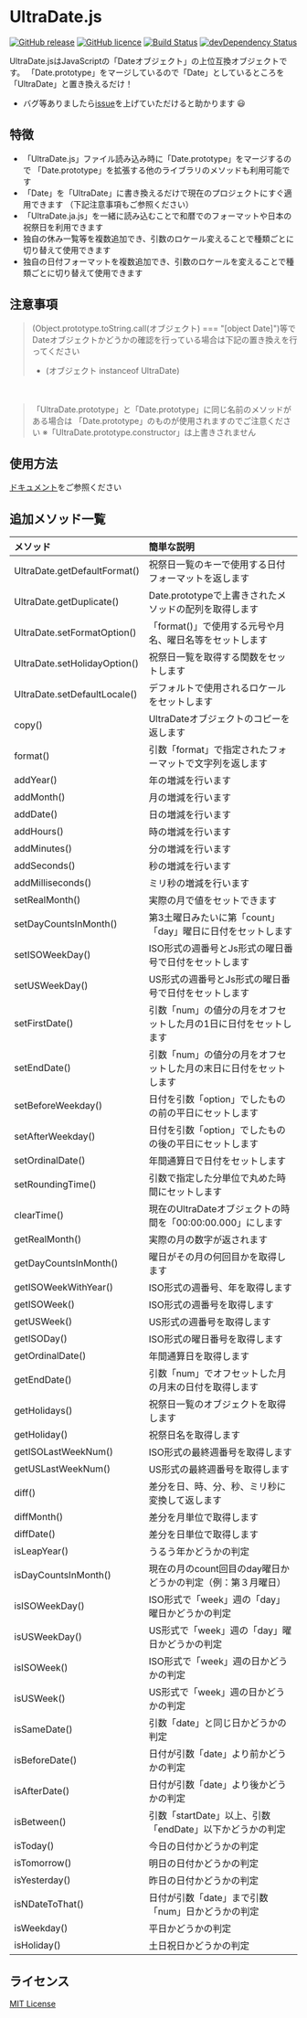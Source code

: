 # UltraDate.js
[![GitHub release](https://img.shields.io/badge/release-v1.7.0-blue.svg?style=flat)](https://github.com/hrdaya/UltraDate.js/releases)
[![GitHub licence](https://img.shields.io/badge/licence-MIT-blue.svg?style=flat)](https://github.com/hrdaya/UltraDate.js/blob/master/LICENSE)
[![Build Status](https://travis-ci.org/hrdaya/UltraDate.js.svg?branch=master&style=flat)](https://travis-ci.org/hrdaya/UltraDate.js)
[![devDependency Status](https://david-dm.org/hrdaya/UltraDate.js/dev-status.svg)](https://david-dm.org/hrdaya/UltraDate.js#info=devDependencies)

UltraDate.jsはJavaScriptの「Dateオブジェクト」の上位互換オブジェクトです。
  「Date.prototype」をマージしているので「Date」としているところを「UltraDate」と置き換えるだけ！

 - バグ等ありましたら[issue](https://github.com/hrdaya/UltraDate.js/issues)を上げていただけると助かります :smiley:

## 特徴

- 「UltraDate.js」ファイル読み込み時に「Date.prototype」をマージするので 「Date.prototype」を拡張する他のライブラリのメソッドも利用可能です
- 「Date」を「UltraDate」に書き換えるだけで現在のプロジェクトにすぐ適用できます （下記注意事項もご参照ください）
- 「UltraDate.ja.js」を一緒に読み込むことで和暦でのフォーマットや日本の祝祭日を利用できます
- 独自の休み一覧等を複数追加でき、引数のロケール変えることで種類ごとに切り替えて使用できます
- 独自の日付フォーマットを複数追加でき、引数のロケールを変えることで種類ごとに切り替えて使用できます

## 注意事項

> (Object.prototype.toString.call(オブジェクト) === "[object Date]")等で
> Dateオブジェクトかどうかの確認を行っている場合は下記の置き換えを行ってください
>  - (オブジェクト instanceof UltraDate)

　

> 「UltraDate.prototype」と「Date.prototype」に同じ名前のメソッドがある場合は
> 「Date.prototype」のものが使用されますのでご注意ください
> ※「UltraDate.prototype.constructor」は上書きされません

## 使用方法

[ドキュメント](http://hrdaya.github.io/UltraDate.js/)をご参照ください

## 追加メソッド一覧

| メソッド | 簡単な説明 |
|:-----------|:------------|
| UltraDate.getDefaultFormat() | 祝祭日一覧のキーで使用する日付フォーマットを返します |
| UltraDate.getDuplicate() | Date.prototypeで上書きされたメソッドの配列を取得します |
| UltraDate.setFormatOption() | 「format()」で使用する元号や月名、曜日名等をセットします |
| UltraDate.setHolidayOption() | 祝祭日一覧を取得する関数をセットします |
| UltraDate.setDefaultLocale() | デフォルトで使用されるロケールをセットします |
| copy() | UltraDateオブジェクトのコピーを返します |
| format() | 引数「format」で指定されたフォーマットで文字列を返します |
| addYear() | 年の増減を行います |
| addMonth() | 月の増減を行います |
| addDate() | 日の増減を行います |
| addHours() | 時の増減を行います |
| addMinutes() | 分の増減を行います |
| addSeconds() | 秒の増減を行います |
| addMilliseconds() | ミリ秒の増減を行います |
| setRealMonth() | 実際の月で値をセットできます |
| setDayCountsInMonth() | 第3土曜日みたいに第「count」「day」曜日に日付をセットします |
| setISOWeekDay() | ISO形式の週番号とJs形式の曜日番号で日付をセットします |
| setUSWeekDay() | US形式の週番号とJs形式の曜日番号で日付をセットします |
| setFirstDate() | 引数「num」の値分の月をオフセットした月の1日に日付をセットします |
| setEndDate() | 引数「num」の値分の月をオフセットした月の末日に日付をセットします |
| setBeforeWeekday() | 日付を引数「option」でしたものの前の平日にセットします |
| setAfterWeekday() | 日付を引数「option」でしたものの後の平日にセットします |
| setOrdinalDate() | 年間通算日で日付をセットします |
| setRoundingTime() | 引数で指定した分単位で丸めた時間にセットします |
| clearTime() | 現在のUltraDateオブジェクトの時間を「00:00:00.000」にします |
| getRealMonth() | 実際の月の数字が返されます |
| getDayCountsInMonth() | 曜日がその月の何回目かを取得します |
| getISOWeekWithYear() | ISO形式の週番号、年を取得します |
| getISOWeek() | ISO形式の週番号を取得します |
| getUSWeek() | US形式の週番号を取得します |
| getISODay() | ISO形式の曜日番号を取得します |
| getOrdinalDate() | 年間通算日を取得します |
| getEndDate() | 引数「num」でオフセットした月の月末の日付を取得します |
| getHolidays() | 祝祭日一覧のオブジェクトを取得します |
| getHoliday() | 祝祭日名を取得します |
| getISOLastWeekNum() | ISO形式の最終週番号を取得します |
| getUSLastWeekNum() | US形式の最終週番号を取得します |
| diff() | 差分を日、時、分、秒、ミリ秒に変換して返します |
| diffMonth() | 差分を月単位で取得します |
| diffDate() | 差分を日単位で取得します |
| isLeapYear() | うるう年かどうかの判定 |
| isDayCountsInMonth() | 現在の月のcount回目のday曜日かどうかの判定（例：第３月曜日） |
| isISOWeekDay() | ISO形式で「week」週の「day」曜日かどうかの判定 |
| isUSWeekDay() | US形式で「week」週の「day」曜日かどうかの判定 |
| isISOWeek() | ISO形式で「week」週の日かどうかの判定 |
| isUSWeek() | US形式で「week」週の日かどうかの判定 |
| isSameDate() | 引数「date」と同じ日かどうかの判定 |
| isBeforeDate() | 日付が引数「date」より前かどうかの判定 |
| isAfterDate() | 日付が引数「date」より後かどうかの判定 |
| isBetween() | 引数「startDate」以上、引数「endDate」以下かどうかの判定 |
| isToday() | 今日の日付かどうかの判定 |
| isTomorrow() | 明日の日付かどうかの判定 |
| isYesterday() | 昨日の日付かどうかの判定 |
| isNDateToThat() | 日付が引数「date」まで引数「num」日かどうかの判定 |
| isWeekday() | 平日かどうかの判定 |
| isHoliday() | 土日祝日かどうかの判定 |

## ライセンス

[MIT License](https://github.com/hrdaya/UltraDate.js/blob/master/LICENSE)